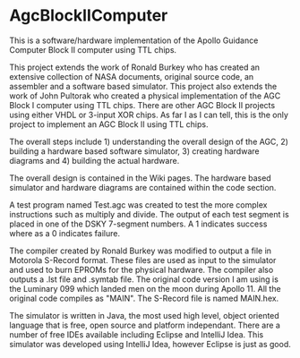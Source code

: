 # AgcBlockIIComputer
This is a software/hardware implementation of the Apollo Guidance Computer Block II computer using TTL chips.

This project extends the work of Ronald Burkey who has created an extensive collection of NASA documents, original source code, 
an assembler and a software based simulator.  This project also extends the work of John Pultorak who created a physical implementation 
of the AGC Block I computer using TTL chips.  There are other AGC Block II projects using either VHDL or 3-input XOR chips.  As far I as 
I can tell, this is the only project to implement an AGC Block II using TTL chips.

The overall steps include 
    1) understanding the overall design of the AGC, 
    2) building a hardware based software simulator, 
    3) creating hardware diagrams and
    4) building the actual hardware.
    
The overall design is contained in the Wiki pages.  The hardware based simulator and hardware diagrams are contained within the code
section.  

A test program named Test.agc was created to test the more complex instructions such as multiply and divide.  The output
of each test segment is placed in one of the DSKY 7-segment numbers.  A 1 indicates success where as a 0 indicates failure.

The compiler created by Ronald Burkey was modified to output a file in Motorola S-Record format.  These files are used as input
to the simulator and used to burn EPROMs for the physical hardware.  The compiler also outputs a .lst file and .symtab file.
The original code version I am using is the Luminary 099 which landed men on the moon during Apollo 11.  All the original code
compiles as "MAIN".  The S-Record file is named MAIN.hex.  

The simulator is written in Java, the most used high level, object oriented language that is free, open source and platform independant.
There are a number of free IDEs available including Eclipse and IntelliJ Idea.  This simulator was developed using IntelliJ Idea, 
however Eclipse is just as good.  
